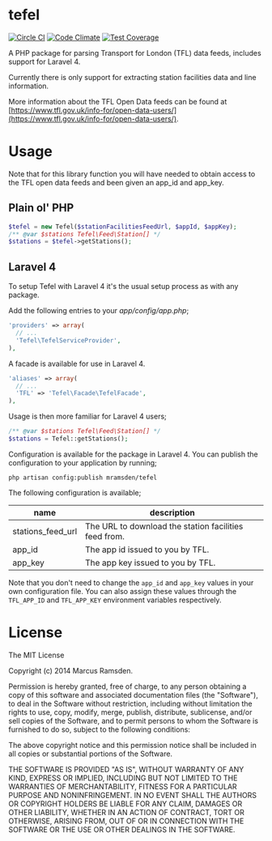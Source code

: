 tefel
=====

[![Circle CI](https://img.shields.io/circleci/project/mramsden/tefel.svg)](https://circleci.com/gh/mramsden/tefel/tree/master)
[![Code Climate](https://codeclimate.com/github/mramsden/tefel/badges/gpa.svg)](https://codeclimate.com/github/mramsden/tefel)
[![Test Coverage](https://codeclimate.com/github/mramsden/tefel/badges/coverage.svg)](https://codeclimate.com/github/mramsden/tefel)

A PHP package for parsing Transport for London (TFL) data feeds, includes support for Laravel 4.

Currently there is only support for extracting station facilities data and line information.

More information about the TFL Open Data feeds can be found at
[https://www.tfl.gov.uk/info-for/open-data-users/](https://www.tfl.gov.uk/info-for/open-data-users/).

Usage
=====

Note that for this library function you will have needed to obtain access to the TFL open data
feeds and been given an app_id and app_key.

Plain ol' PHP
-------------

```php
$tefel = new Tefel($stationFacilitiesFeedUrl, $appId, $appKey);
/** @var $stations Tefel\Feed\Station[] */
$stations = $tefel->getStations();
```

Laravel 4
---------

To setup Tefel with Laravel 4 it's the usual setup process as with any package.

Add the following entries to your _app/config/app.php_;

```php
'providers' => array(
  // ...
  'Tefel\TefelServiceProvider',
),
```

A facade is available for use in Laravel 4.

```php
'aliases' => array(
  // ...
  'TFL' => 'Tefel\Facade\TefelFacade',
),
```

Usage is then more familiar for Laravel 4 users;

```php
/** @var $stations Tefel\Feed\Station[] */
$stations = Tefel::getStations();
```

Configuration is available for the package in Laravel 4. You can publish the
configuration to your application by running;

```
php artisan config:publish mramsden/tefel
```

The following configuration is available;

| name              | description                                           |
|-------------------|-------------------------------------------------------|
| stations_feed_url | The URL to download the station facilities feed from. |
| app_id            | The app id issued to you by TFL.                      |
| app_key           | The app key issued to you by TFL.                     |

Note that you don't need to change the `app_id` and `app_key` values in your own
configuration file. You can also assign these values through the `TFL_APP_ID` and
`TFL_APP_KEY` environment variables respectively.

License
=======

The MIT License

Copyright (c) 2014 Marcus Ramsden.

Permission is hereby granted, free of charge, to any person obtaining a copy
of this software and associated documentation files (the "Software"), to deal
in the Software without restriction, including without limitation the rights
to use, copy, modify, merge, publish, distribute, sublicense, and/or sell
copies of the Software, and to permit persons to whom the Software is
furnished to do so, subject to the following conditions:

The above copyright notice and this permission notice shall be included in
all copies or substantial portions of the Software.

THE SOFTWARE IS PROVIDED "AS IS", WITHOUT WARRANTY OF ANY KIND, EXPRESS OR
IMPLIED, INCLUDING BUT NOT LIMITED TO THE WARRANTIES OF MERCHANTABILITY,
FITNESS FOR A PARTICULAR PURPOSE AND NONINFRINGEMENT. IN NO EVENT SHALL THE
AUTHORS OR COPYRIGHT HOLDERS BE LIABLE FOR ANY CLAIM, DAMAGES OR OTHER
LIABILITY, WHETHER IN AN ACTION OF CONTRACT, TORT OR OTHERWISE, ARISING FROM,
OUT OF OR IN CONNECTION WITH THE SOFTWARE OR THE USE OR OTHER DEALINGS IN
THE SOFTWARE.
